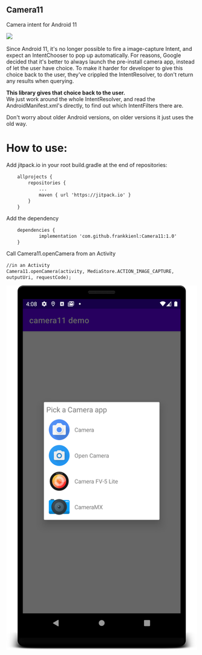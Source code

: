 ## Camera11
Camera intent for Android 11

[![](https://jitpack.io/v/frankkienl/Camera11.svg)](https://jitpack.io/#frankkienl/Camera11)

Since Android 11, it's no longer possible to fire a image-capture Intent, and expect an IntentChooser to pop up automatically.
For reasons, Google decided that it's better to always launch the pre-install camera app, instead of let the user have choice.
To make it harder for developer to give this choice back to the user, they've crippled the IntentResolver, to don't return any results when querying.

**This library gives that choice back to the user.**  
We just work around the whole IntentResolver, and read the AndroidManifest.xml's directly, to find out which IntentFilters there are.

Don't worry about older Android versions, on older versions it just uses the old way.

# How to use:

Add jitpack.io in your root build.gradle at the end of repositories:
```
	allprojects {
		repositories {
			...
			maven { url 'https://jitpack.io' }
		}
	}
```  
Add the dependency
```
	dependencies {
	        implementation 'com.github.frankkienl:Camera11:1.0'
	}
```
Call Camera11.openCamera from an Activity
```
//in an Activity
Camera11.openCamera(activity, MediaStore.ACTION_IMAGE_CAPTURE, outputUri, requestCode);
```


![Screenshot](screenshot.png)
